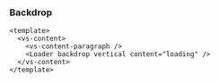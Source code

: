 ### Backdrop

<!--start-code-->

```vue
<template>
  <vs-content>
    <vs-content-paragraph />
    <Loader backdrop vertical content="loading" />
  </vs-content>
</template>
```

<!--end-code-->
